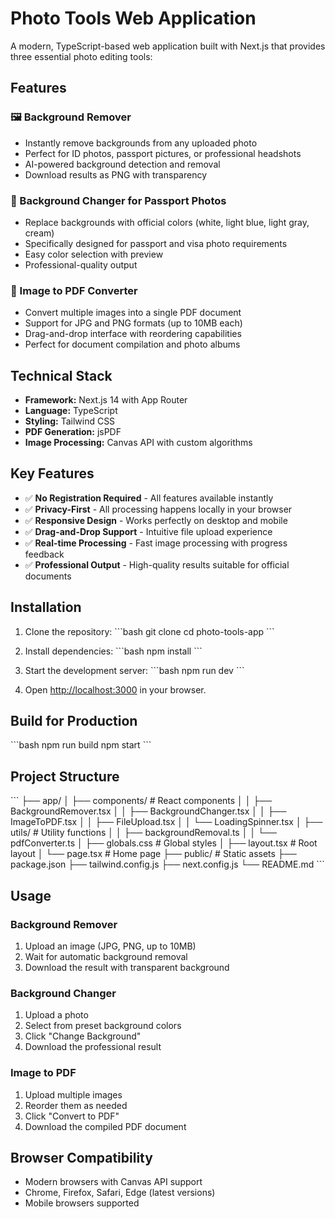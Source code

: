 # Photo Tools Web Application

A modern, TypeScript-based web application built with Next.js that provides three essential photo editing tools:

## Features

### 🖼️ Background Remover

- Instantly remove backgrounds from any uploaded photo
- Perfect for ID photos, passport pictures, or professional headshots
- AI-powered background detection and removal
- Download results as PNG with transparency

### 🎨 Background Changer for Passport Photos

- Replace backgrounds with official colors (white, light blue, light gray, cream)
- Specifically designed for passport and visa photo requirements
- Easy color selection with preview
- Professional-quality output

### 📄 Image to PDF Converter

- Convert multiple images into a single PDF document
- Support for JPG and PNG formats (up to 10MB each)
- Drag-and-drop interface with reordering capabilities
- Perfect for document compilation and photo albums

## Technical Stack

- **Framework:** Next.js 14 with App Router
- **Language:** TypeScript
- **Styling:** Tailwind CSS
- **PDF Generation:** jsPDF
- **Image Processing:** Canvas API with custom algorithms

## Key Features

- ✅ **No Registration Required** - All features available instantly
- ✅ **Privacy-First** - All processing happens locally in your browser
- ✅ **Responsive Design** - Works perfectly on desktop and mobile
- ✅ **Drag-and-Drop Support** - Intuitive file upload experience
- ✅ **Real-time Processing** - Fast image processing with progress feedback
- ✅ **Professional Output** - High-quality results suitable for official documents

## Installation

1. Clone the repository:
   \`\`\`bash
   git clone <repository-url>
   cd photo-tools-app
   \`\`\`

2. Install dependencies:
   \`\`\`bash
   npm install
   \`\`\`

3. Start the development server:
   \`\`\`bash
   npm run dev
   \`\`\`

4. Open [http://localhost:3000](http://localhost:3000) in your browser.

## Build for Production

\`\`\`bash
npm run build
npm start
\`\`\`

## Project Structure

\`\`\`
├── app/
│ ├── components/ # React components
│ │ ├── BackgroundRemover.tsx
│ │ ├── BackgroundChanger.tsx
│ │ ├── ImageToPDF.tsx
│ │ ├── FileUpload.tsx
│ │ └── LoadingSpinner.tsx
│ ├── utils/ # Utility functions
│ │ ├── backgroundRemoval.ts
│ │ └── pdfConverter.ts
│ ├── globals.css # Global styles
│ ├── layout.tsx # Root layout
│ └── page.tsx # Home page
├── public/ # Static assets
├── package.json
├── tailwind.config.js
├── next.config.js
└── README.md
\`\`\`

## Usage

### Background Remover

1. Upload an image (JPG, PNG, up to 10MB)
2. Wait for automatic background removal
3. Download the result with transparent background

### Background Changer

1. Upload a photo
2. Select from preset background colors
3. Click "Change Background"
4. Download the professional result

### Image to PDF

1. Upload multiple images
2. Reorder them as needed
3. Click "Convert to PDF"
4. Download the compiled PDF document

## Browser Compatibility

- Modern browsers with Canvas API support
- Chrome, Firefox, Safari, Edge (latest versions)
- Mobile browsers supported
